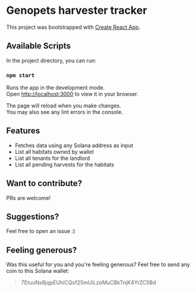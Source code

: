 # Genopets harvester tracker

This project was bootstrapped with [Create React App](https://github.com/facebook/create-react-app).

## Available Scripts

In the project directory, you can run:

### `npm start`

Runs the app in the development mode.\
Open [http://localhost:3000](http://localhost:3000) to view it in your browser.

The page will reload when you make changes.\
You may also see any lint errors in the console.

## Features
- Fetches data using any Solana address as input
- List all habitats owned by wallet
- List all tenants for the landlord
- List all pending harvests for the habitats

## Want to contribute?
PRs are welcome!

## Suggestions?
Feel free to open an issue :)

## Feeling generous?
Was this useful for you and you're feeling generous? Feel free to send any coin to this Solana wallet:

> 7EtuuNs8jqpEUhiCQxf25mUiLzoMuCBkTnjK4YrZC5Bd
